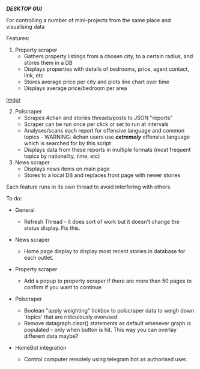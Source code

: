 ***DESKTOP GUI***

For controlling a number of mini-projects from the same place and visualising data


Features:
1. Property scraper
    - Gathers property listings from a chosen city, to a certain radius, and stores them in a DB
    - Displays properties with details of bedrooms, price, agent contact, link, etc
    - Stores average price per city and plots line chart over time
    - Displays average price/bedroom per area


[Imgur](https://imgur.com/tbXg7kC)


2. Polscraper
    - Scrapes 4chan and stories threads/posts to JSON "reports"
    - Scraper can be run once per click or set to run at intervals
    - Analyses/scans each report for offensive language and common topics - WARNING: 4chan users use ***extremely*** offensive language which is searched for by this script
    - Displays data from these reports in multiple formats (most frequent topics by nationality, time, etc)
3. News scraper
    - Displays news items on main page
    - Stores to a local DB and replaces front page with newer stories

Each feature runs in its own thread to avoid interfering with others.

To do:

- General
    - Refresh Thread - it does sort of work but it doesn't change the status display. Fix this.

- News scraper
    - Home page display to display most recent stories in database for each outlet. 

- Property scraper
    - Add a popup to property scraper if there are more than 50 pages to confirm if you want to continue

- Polscraper
    - Boolean "apply weighting" tickbox to polscraper data to weigh down 'topics' that are ridiculously overused
    - Remove datagraph.clear() statements as default whenever graph is populated - only when button is hit. This way you can overlay different data maybe?

- HomeBot integration
    - Control computer remotely using telegram bot as authorised user.
